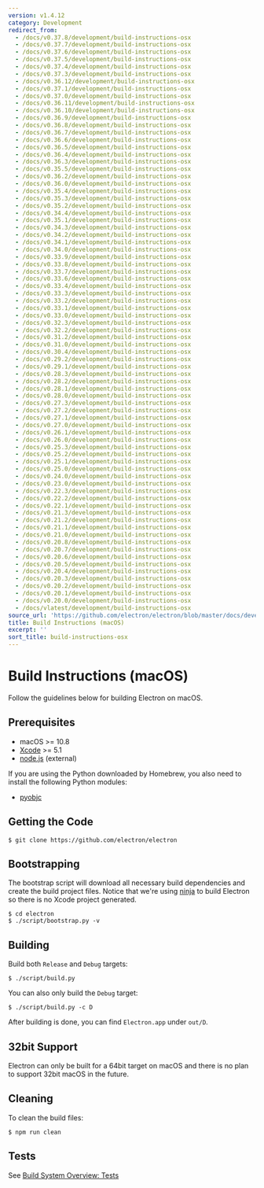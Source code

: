 ```yaml
---
version: v1.4.12
category: Development
redirect_from:
  - /docs/v0.37.8/development/build-instructions-osx
  - /docs/v0.37.7/development/build-instructions-osx
  - /docs/v0.37.6/development/build-instructions-osx
  - /docs/v0.37.5/development/build-instructions-osx
  - /docs/v0.37.4/development/build-instructions-osx
  - /docs/v0.37.3/development/build-instructions-osx
  - /docs/v0.36.12/development/build-instructions-osx
  - /docs/v0.37.1/development/build-instructions-osx
  - /docs/v0.37.0/development/build-instructions-osx
  - /docs/v0.36.11/development/build-instructions-osx
  - /docs/v0.36.10/development/build-instructions-osx
  - /docs/v0.36.9/development/build-instructions-osx
  - /docs/v0.36.8/development/build-instructions-osx
  - /docs/v0.36.7/development/build-instructions-osx
  - /docs/v0.36.6/development/build-instructions-osx
  - /docs/v0.36.5/development/build-instructions-osx
  - /docs/v0.36.4/development/build-instructions-osx
  - /docs/v0.36.3/development/build-instructions-osx
  - /docs/v0.35.5/development/build-instructions-osx
  - /docs/v0.36.2/development/build-instructions-osx
  - /docs/v0.36.0/development/build-instructions-osx
  - /docs/v0.35.4/development/build-instructions-osx
  - /docs/v0.35.3/development/build-instructions-osx
  - /docs/v0.35.2/development/build-instructions-osx
  - /docs/v0.34.4/development/build-instructions-osx
  - /docs/v0.35.1/development/build-instructions-osx
  - /docs/v0.34.3/development/build-instructions-osx
  - /docs/v0.34.2/development/build-instructions-osx
  - /docs/v0.34.1/development/build-instructions-osx
  - /docs/v0.34.0/development/build-instructions-osx
  - /docs/v0.33.9/development/build-instructions-osx
  - /docs/v0.33.8/development/build-instructions-osx
  - /docs/v0.33.7/development/build-instructions-osx
  - /docs/v0.33.6/development/build-instructions-osx
  - /docs/v0.33.4/development/build-instructions-osx
  - /docs/v0.33.3/development/build-instructions-osx
  - /docs/v0.33.2/development/build-instructions-osx
  - /docs/v0.33.1/development/build-instructions-osx
  - /docs/v0.33.0/development/build-instructions-osx
  - /docs/v0.32.3/development/build-instructions-osx
  - /docs/v0.32.2/development/build-instructions-osx
  - /docs/v0.31.2/development/build-instructions-osx
  - /docs/v0.31.0/development/build-instructions-osx
  - /docs/v0.30.4/development/build-instructions-osx
  - /docs/v0.29.2/development/build-instructions-osx
  - /docs/v0.29.1/development/build-instructions-osx
  - /docs/v0.28.3/development/build-instructions-osx
  - /docs/v0.28.2/development/build-instructions-osx
  - /docs/v0.28.1/development/build-instructions-osx
  - /docs/v0.28.0/development/build-instructions-osx
  - /docs/v0.27.3/development/build-instructions-osx
  - /docs/v0.27.2/development/build-instructions-osx
  - /docs/v0.27.1/development/build-instructions-osx
  - /docs/v0.27.0/development/build-instructions-osx
  - /docs/v0.26.1/development/build-instructions-osx
  - /docs/v0.26.0/development/build-instructions-osx
  - /docs/v0.25.3/development/build-instructions-osx
  - /docs/v0.25.2/development/build-instructions-osx
  - /docs/v0.25.1/development/build-instructions-osx
  - /docs/v0.25.0/development/build-instructions-osx
  - /docs/v0.24.0/development/build-instructions-osx
  - /docs/v0.23.0/development/build-instructions-osx
  - /docs/v0.22.3/development/build-instructions-osx
  - /docs/v0.22.2/development/build-instructions-osx
  - /docs/v0.22.1/development/build-instructions-osx
  - /docs/v0.21.3/development/build-instructions-osx
  - /docs/v0.21.2/development/build-instructions-osx
  - /docs/v0.21.1/development/build-instructions-osx
  - /docs/v0.21.0/development/build-instructions-osx
  - /docs/v0.20.8/development/build-instructions-osx
  - /docs/v0.20.7/development/build-instructions-osx
  - /docs/v0.20.6/development/build-instructions-osx
  - /docs/v0.20.5/development/build-instructions-osx
  - /docs/v0.20.4/development/build-instructions-osx
  - /docs/v0.20.3/development/build-instructions-osx
  - /docs/v0.20.2/development/build-instructions-osx
  - /docs/v0.20.1/development/build-instructions-osx
  - /docs/v0.20.0/development/build-instructions-osx
  - /docs/vlatest/development/build-instructions-osx
source_url: 'https://github.com/electron/electron/blob/master/docs/development/build-instructions-osx.md'
title: Build Instructions (macOS)
excerpt: ''
sort_title: build-instructions-osx
---
```

# Build Instructions (macOS)

Follow the guidelines below for building Electron on macOS.

## Prerequisites

*   macOS >= 10.8
*   [Xcode](https://developer.apple.com/technologies/tools/) >= 5.1
*   [node.js](http://nodejs.org) (external)

If you are using the Python downloaded by Homebrew, you also need to install the following Python modules:

*   [pyobjc](https://pythonhosted.org/pyobjc/install.html)

## Getting the Code

    $ git clone https://github.com/electron/electron

## Bootstrapping

The bootstrap script will download all necessary build dependencies and create the build project files. Notice that we're using [ninja](https://ninja-build.org/) to build Electron so there is no Xcode project generated.

    $ cd electron
    $ ./script/bootstrap.py -v

## Building

Build both `Release` and `Debug` targets:

    $ ./script/build.py

You can also only build the `Debug` target:

    $ ./script/build.py -c D

After building is done, you can find `Electron.app` under `out/D`.

## 32bit Support

Electron can only be built for a 64bit target on macOS and there is no plan to support 32bit macOS in the future.

## Cleaning

To clean the build files:

    $ npm run clean

## Tests

See [Build System Overview: Tests]({{site.baseurl}}/docs/development/build-system-overview#tests)
